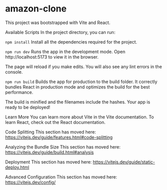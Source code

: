# amazon-clone

This project was bootstrapped with Vite and React.

Available Scripts
In the project directory, you can run:

`npm install`
Install all the dependencies required for the project.

`npm run dev`
Runs the app in the development mode.
Open http://localhost:5173 to view it in the browser.

The page will reload if you make edits.
You will also see any lint errors in the console.

`npm run build`
Builds the app for production to the build folder.
It correctly bundles React in production mode and optimizes the build for the best performance.

The build is minified and the filenames include the hashes.
Your app is ready to be deployed!

Learn More
You can learn more about Vite in the Vite documentation.
To learn React, check out the React documentation.

Code Splitting
This section has moved here: https://vitejs.dev/guide/features.html#code-splitting

Analyzing the Bundle Size
This section has moved here: https://vitejs.dev/guide/build.html#analysis

Deployment
This section has moved here: https://vitejs.dev/guide/static-deploy.html

Advanced Configuration
This section has moved here: https://vitejs.dev/config/

